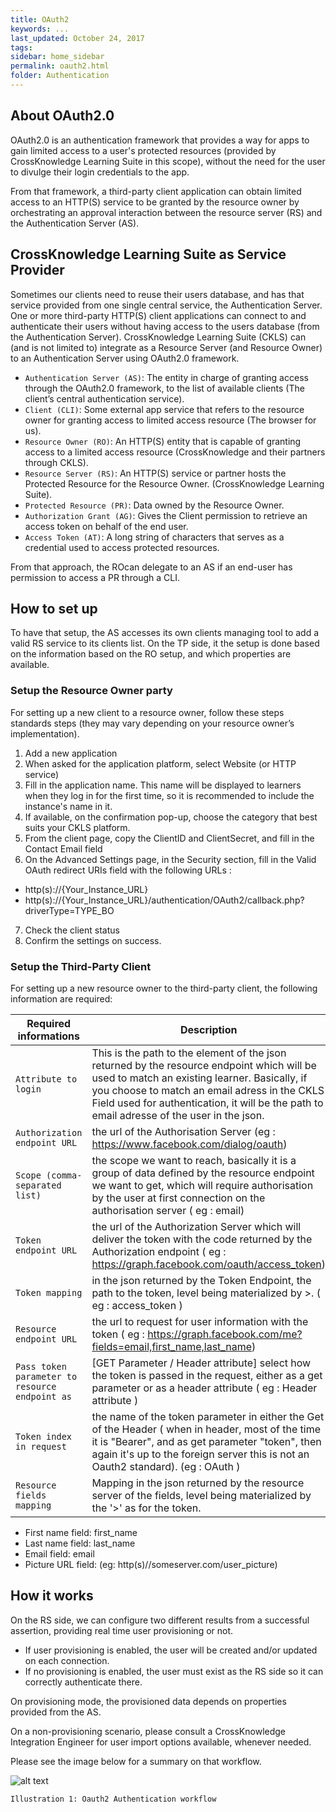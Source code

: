 ```yaml
---
title: OAuth2
keywords: ...
last_updated: October 24, 2017
tags:
sidebar: home_sidebar
permalink: oauth2.html
folder: Authentication
---
```


## About OAuth2.0


OAuth2.0 is an authentication framework that provides a way for apps to gain limited access to a user's protected resources (provided by CrossKnowledge Learning Suite in this scope), without the need for the user to divulge their login credentials to the app.

From that framework, a third-party client application can obtain limited access to an HTTP(S) service to be granted by the resource owner by orchestrating an approval interaction between the resource server (RS) and the Authentication Server (AS).


## CrossKnowledge Learning Suite as Service Provider

Sometimes our clients need to reuse their users database, and has that service provided from one single central service, the Authentication Server. 
One or more third-party HTTP(S) client applications can connect to and authenticate their users without having access to the users database (from the Authentication Server). 
CrossKnowledge Learning Suite (CKLS) can (and is not limited to) integrate as a Resource Server (and Resource Owner) to an Authentication Server using OAuth2.0 framework.

* `Authentication Server (AS)`: The entity in charge of granting access through the OAuth2.0 framework, to the list of available clients (The client’s central authentication service).
* `Client (CLI)`: Some external app service that refers to the resource owner for granting access to limited access resource (The browser for us).
* `Resource Owner (RO)`: An HTTP(S) entity that is capable of granting access to a limited access resource (CrossKnowledge and their partners through CKLS).
* `Resource Server (RS)`: An HTTP(S) service or partner hosts the Protected Resource for the Resource Owner. (CrossKnowledge Learning Suite).
* `Protected Resource (PR)`: Data owned by the Resource Owner.
* `Authorization Grant (AG)`: Gives the Client permission to retrieve an access token on behalf of the end user.
* `Access Token (AT)`: A long string of characters that serves as a credential used to access protected resources.

From that approach, the ROcan delegate to an AS if an end-user has permission to access a PR through a CLI.


## How to set up

To have that setup, the AS accesses its own clients managing tool to add a valid RS service to its clients list. 
On the TP side, it the setup is done based on the information based on the RO setup, and which properties are available.

### Setup the Resource Owner party

For setting up a new client to a resource owner, follow these steps standards steps (they may vary depending on your resource owner’s implementation).
1. Add a new application
2. When asked for the application platform, select Website (or HTTP service)
3. Fill in the application name. This name will be displayed to learners when they log in for the first time, so it is recommended to include the instance's name in it.
4. If available, on the confirmation pop-up, choose the category that best suits your CKLS platform.
5. From the client page, copy the ClientID and ClientSecret, and fill in the Contact Email field
6. On the Advanced Settings page, in the Security section, fill in the Valid OAuth redirect URIs field with the following URLs :

+ http(s)://{Your_Instance_URL}
+ http(s)://{Your_Instance_URL}/authentication/OAuth2/callback.php?driverType=TYPE_BO

7.	Check the client status
8.	Confirm the settings on success.

### Setup the Third-Party Client

For setting up a new resource owner to the third-party client, the following information are required:

Required informations | Description
--- | ---
`Attribute to login` | This is the path to the element of the json returned by the resource endpoint which will be used to match an existing learner. Basically, if you choose to match an email adress in the CKLS Field used for authentication, it will be the path to email adresse of the user in the json.
`Authorization endpoint URL` |the url of the Authorisation Server (eg : https://www.facebook.com/dialog/oauth)
`Scope (comma-separated list)` | the scope we want to reach, basically it is a group of data defined by the resource endpoint we want to get, which will require authorisation by the user at first connection on the authorisation server ( eg : email)
`Token endpoint URL` | the url of the Authorization Server which will deliver the token with the code returned by the Authorization endpoint ( eg : https://graph.facebook.com/oauth/access_token)
`Token mapping` | in the json returned by the Token Endpoint, the path to the token, level being materialized by >. ( eg : access_token )
`Resource endpoint URL` | the url to request for user information with the token ( eg : https://graph.facebook.com/me?fields=email,first_name,last_name)
`Pass token parameter to resource endpoint as` | [GET Parameter / Header attribute] select how the token is passed in the request, either as a get parameter or as a header attribute ( eg : Header attribute )
`Token index in request` | the name of the token parameter in either the Get of the Header ( when in header, most of the time it is "Bearer", and as get parameter "token", then again it's up to the foreign server this is not an Oauth2 standard). (eg : OAuth )
`Resource fields mapping` | Mapping in the json returned by the resource server of the fields, level being materialized by the '>' as for the token.

* First name field: first_name
* Last name field: last_name
* Email field: email
* Picture URL field: (eg: http(s)//someserver.com/user_picture)


## How it works

On the RS side, we can configure two different results from a successful assertion, providing real time user provisioning or not.
* If user provisioning is enabled, the user will be created and/or updated on each connection. 
* If no provisioning is enabled, the user must exist as the RS side so it can correctly authenticate there.

On provisioning mode, the provisioned data depends on properties provided from the AS.

On a non-provisioning scenario, please consult a CrossKnowledge Integration Engineer for user import options available, whenever needed.

Please see the image below for a summary on that workflow.

![alt text](http://developers.crossknowledge.com/images/oauth2workflow.png)

`Illustration 1: Oauth2 Authentication workflow`

